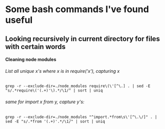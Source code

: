 # Some bash commands I've found useful

## Looking recursively in current directory for files with certain words
#### Cleaning node modules
###### List all unique x's where x is in require('x'), capturing x
`grep -r --exclude-dir=./node_modules require\(\'[^\.] . | sed -E "s/.*require\('(.+)'\).*/\1/" | sort | uniq`

###### same for import x from y, capture y's:
`grep -r --exclude-dir=./node_modules "^import.*from\s\'[^\.\/]" . | sed -E "s/.*from '(.+)'.*/\1/" | sort | uniq`
